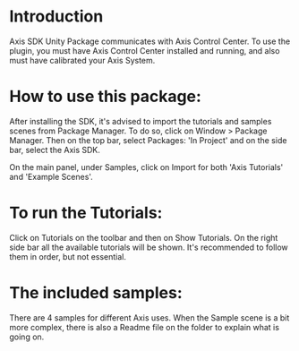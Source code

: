 # Introduction

Axis SDK Unity Package communicates with Axis Control Center. To use the plugin, you must have Axis Control Center installed and running, and also must have calibrated your Axis System.

# How to use this package:

After installing the SDK, it's advised to import the tutorials and samples scenes from Package Manager. To do so, click on Window > Package Manager. Then on the top bar, select Packages: 'In Project' and on the side bar, select the Axis SDK.

On the main panel, under Samples, click on Import for both 'Axis Tutorials' and 'Example Scenes'.

# To run the Tutorials:

Click on Tutorials on the toolbar and then on Show Tutorials. On the right side bar all the available tutorials will be shown. It's recommended to follow them in order, but not essential.

# The included samples:

There are 4 samples for different Axis uses. When the Sample scene is a bit more complex, there is also a Readme file on the folder to explain what is going on. 
